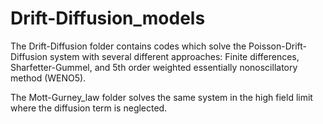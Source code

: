 # Drift-Diffusion_models

The Drift-Diffusion folder contains codes which solve the Poisson-Drift-Diffusion system with several different approaches:
Finite differences, Sharfetter-Gummel, and 5th order weighted essentially nonoscillatory method (WENO5).

The Mott-Gurney_law folder solves the same system in the high field limit where the diffusion term is neglected.
